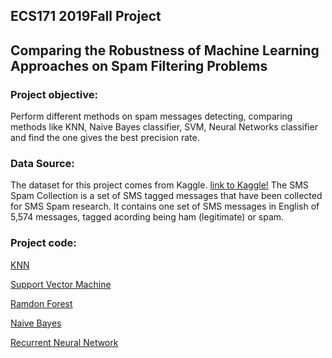 ##  ECS171 2019Fall Project 

## Comparing the Robustness of Machine Learning Approaches on Spam Filtering Problems

### Project objective: 
Perform different methods on spam messages detecting, comparing methods like KNN, Naive Bayes classifier, SVM, Neural Networks classifier and find the one gives the best precision rate.

### Data Source:    
The dataset for this project comes from Kaggle. [link to Kaggle!](https://www.kaggle.com/uciml/sms-spam-collection-dataset)
The SMS Spam Collection is a set of SMS tagged messages that have been collected for SMS Spam research. It contains one set of SMS messages in English of 5,574 messages, tagged acording being ham (legitimate) or spam.  

### Project code:    
[KNN](https://github.com/ECS171-Project/Final-project/blob/master/SVC%20and%20KNN.ipynb) 

[Support Vector Machine](https://github.com/ECS171-Project/Final-project/blob/master/SVC%20and%20KNN.ipynb) 

[Ramdon Forest](https://github.com/ECS171-Project/Final-project/blob/master/SVC%20and%20KNN.ipynb)  

[Naive Bayes](https://github.com/ECS171-Project/Final-project/blob/master/NaiiveBayes.ipynb)  

[Recurrent Neural Network](https://github.com/ECS171-Project/Final-project/blob/master/Spam%20Classifier%20with%20ANN.ipynb)  



